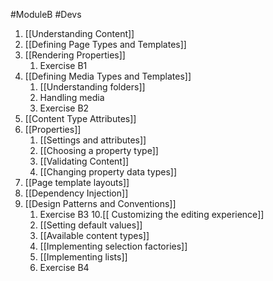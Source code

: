 #ModuleB #Devs 

1. [[Understanding Content]]
2. [[Defining Page Types and Templates]]
3. [[Rendering Properties]]
	1. Exercise B1
4. [[Defining Media Types and Templates]]
	1. [[Understanding folders]]
	2. Handling media
	3. Exercise B2
5. [[Content Type Attributes]]
6. [[Properties]]
	1. [[Settings and attributes]]
	2. [[Choosing a property type]]
	3. [[Validating Content]]
	4. [[Changing property data types]]
7. [[Page template layouts]]
8. [[Dependency Injection]]
9. [[Design Patterns and Conventions]]
	1. Exercise B3
10.[[ Customizing the editing experience]]
	2. [[Setting default values]]
	3. [[Available content types]]
	4. [[Implementing selection factories]]
	5. [[Implementing lists]]
	6. Exercise B4
